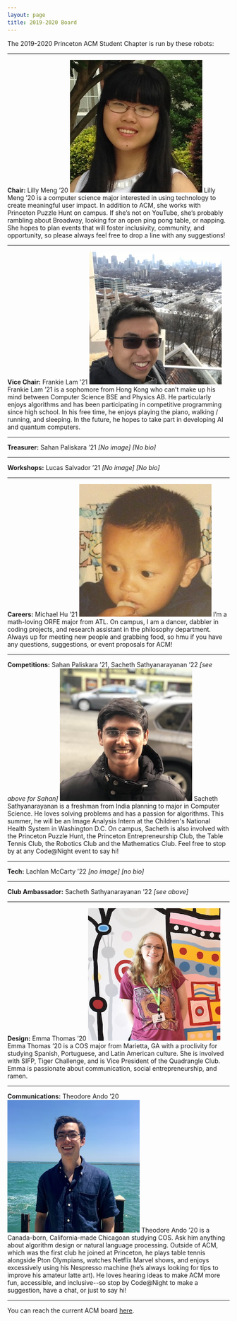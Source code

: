 ```yaml
---
layout: page
title: 2019-2020 Board
---
```

The 2019-2020 Princeton ACM Student Chapter is run by these robots:

<hr>

**Chair:** Lilly Meng ’20
<img src="/images/2019-2020/lillymeng.jpg">
Lilly Meng ’20 is a computer science major interested in using technology to create meaningful user impact. In addition to ACM, she works with Princeton Puzzle Hunt on campus. If she’s not on YouTube, she’s probably rambling about Broadway, looking for an open ping pong table, or napping. She hopes to plan events that will foster inclusivity, community, and opportunity, so please always feel free to drop a line with any suggestions!

<hr>

**Vice Chair:** Frankie Lam ’21
<img src="/images/2019-2020/frankielam.jpg">
Frankie Lam ’21 is a sophomore from Hong Kong who can’t make up his mind between Computer Science BSE and Physics AB. He particularly enjoys algorithms and has been participating in competitive programming since high school. In his free time, he enjoys playing the piano, walking / running, and sleeping. In the future, he hopes to take part in developing AI and quantum computers.

<hr>

**Treasurer:** Sahan Paliskara ’21
*[No image]*
*[No bio]*

<hr>

**Workshops:** Lucas Salvador ’21
*[No image]*
*[No bio]*

<hr>

**Careers:** Michael Hu ’21
<img src="/images/2019-2020/michaelhu.jpg">
I’m a math-loving ORFE major from ATL. On campus, I am a dancer, dabbler in coding projects, and research assistant in the philosophy department. Always up for meeting new people and grabbing food, so hmu if you have any questions, suggestions, or event proposals for ACM!

<hr>

**Competitions:** Sahan Paliskara ’21, Sacheth Sathyanarayanan ’22
*[see above for Sahan]*
<img src="/images/2019-2020/sacheth.jpg">
Sacheth Sathyanarayanan is a freshman from India planning to major in Computer Science. He loves solving problems and has a passion for algorithms. This summer, he will be an Image Analysis Intern at the Children's National Health System in Washington D.C. On campus, Sacheth is also involved with the Princeton Puzzle Hunt, the Princeton Entrepreneurship Club, the Table Tennis Club, the Robotics Club and the Mathematics Club. Feel free to stop by at any Code@Night event to say hi!

<hr>

**Tech:** Lachlan McCarty ’22
*[no image]*
*[no bio]*

<hr>

**Club Ambassador:** Sacheth Sathyanarayanan ’22
*[see above]*

<hr>

**Design:** Emma Thomas ’20
<img src="/images/2019-2020/emmathomas.jpg">
Emma Thomas ’20 is a COS major from Marietta, GA with a proclivity for studying Spanish, Portuguese, and Latin American culture. She is involved with SIFP, Tiger Challenge, and is Vice President of the Quadrangle Club. Emma is passionate about communication, social entrepreneurship, and ramen.

<hr>

**Communications:** Theodore Ando ’20
<img src="/images/2019-2020/theodoreando.jpg">
Theodore Ando ’20 is a Canada-born, California-made Chicagoan studying COS. Ask him anything about algorithm design or natural language processing. Outside of ACM, which was the first club he joined at Princeton, he plays table tennis alongside Pton Olympians, watches Netflix Marvel shows, and enjoys excessively using his Nespresso machine (he’s always looking for tips to improve his amateur latte art). He loves hearing ideas to make ACM more fun, accessible, and inclusive--so stop by Code@Night to make a suggestion, have a chat, or just to say hi!

<hr>

You can reach the current ACM board [here](/contact/index.html).
